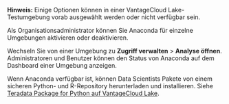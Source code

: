 **Hinweis:** Einige Optionen können in einer VantageCloud Lake-Testumgebung vorab ausgewählt werden oder nicht verfügbar sein.

Als Organisationsadministrator können Sie Anaconda für einzelne Umgebungen aktivieren oder deaktivieren.

Wechseln Sie von einer Umgebung zu **Zugriff verwalten** \> **Analyse öffnen**. Administratoren und Benutzer können den Status von Anaconda auf dem Dashboard einer Umgebung anzeigen.

Wenn Anaconda verfügbar ist, können Data Scientists Pakete von einem sicheren Python- und R-Repository herunterladen und installieren. Siehe [Teradata Package for Python auf VantageCloud Lake](https://docs.teradata.com/access/sources/dita/topic?dita:topicPath=yoo1705519617505.dita&utm_source=console&utm_medium=iph).
